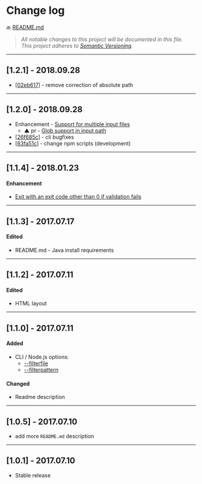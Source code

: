 # Change log

:back: [README.md](./README.md)

> _All notable changes to this project will be documented in this file._  
> _This project adheres to [Semantic Versioning](http://semver.org/)._

---

## [1.2.1] - 2018.09.28

- [[02eb617](https://github.com/dutchenkoOleg/node-w3c-validator/commit/02eb617626bca3ca6bce14bd1824d7a26a2a3bac)] - remove correction of absolute path

---

## [1.2.0] - 2018.09.28


- Enhancement - [Support for multiple input files](https://github.com/dutchenkoOleg/node-w3c-validator/issues/5)
	- ▲ pr - [Glob support in input path](https://github.com/dutchenkoOleg/node-w3c-validator/pull/6)
- [[26f685c](https://github.com/dutchenkoOleg/node-w3c-validator/commit/26f685c3c5c83dce74de5f1c0d03094454ac44bf)] - cli bugfixes
- [[63fa51c](https://github.com/dutchenkoOleg/node-w3c-validator/commit/63fa51c2d0cb5799a5c9446746dab7387aa68ea7)] - change npm scripts (development)

---

## [1.1.4] - 2018.01.23

#### Enhancement

- [Exit with an exit code other than 0 if validation fails](https://github.com/dutchenkoOleg/node-w3c-validator/pull/2)

---

## [1.1.3] - 2017.07.17

#### Edited

- README.md - Java install requirements

--- 

## [1.1.2] - 2017.07.11

#### Edited

- HTML layout

---

## [1.1.0] - 2017.07.11

#### Added

- CLI / Node.js options:
	- [--filterfile <filename>](./README.md#--filterfile-filename)
	- [--filterpattern <pattern>](./README.md#--filterpattern-pattern)

#### Changed

- Readme description

---

## [1.0.5] - 2017.07.10

- add more `README.md` description

---

## [1.0.1] - 2017.07.10

- Stable release
